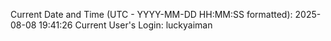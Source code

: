 Current Date and Time (UTC - YYYY-MM-DD HH:MM:SS formatted): 2025-08-08 19:41:26
Current User's Login: luckyaiman
